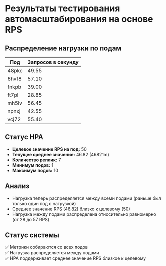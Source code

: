 # Результаты тестирования автомасштабирования на основе RPS

## Распределение нагрузки по подам
| Под | Запросов в секунду |
|-----|-------------------|
| 48pkc | 49.55 |
| 6hvf8 | 57.10 |
| fnkpb | 39.00 |
| ft7pl | 28.85 |
| mh5lv | 56.45 |
| npnxj | 42.55 |
| vcj72 | 55.40 |

## Статус HPA
- **Целевое значение RPS на под:** 50
- **Текущее среднее значение:** 46.82 (46821m)
- **Количество реплик:** 7
- **Минимум подов:** 1
- **Максимум подов:** 10

## Анализ
- Нагрузка теперь распределяется между всеми подами (раньше был только один под с нагрузкой)
- Среднее значение RPS (46.82) близко к целевому (50)
- Нагрузка между подами распределена относительно равномерно (от 28 до 57 RPS)

## Статус системы
✅ Метрики собираются со всех подов  
✅ Нагрузка распределяется между подами  
✅ HPA поддерживает среднее значение RPS близкое к целевому
